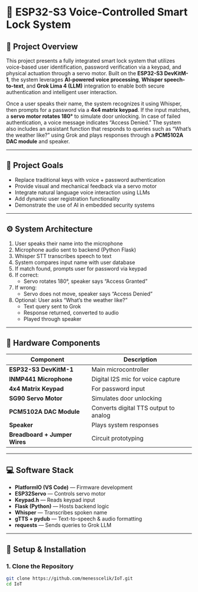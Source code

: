 # 🔐 ESP32-S3 Voice-Controlled Smart Lock System

## 📌 Project Overview

This project presents a fully integrated smart lock system that utilizes voice-based user identification, password verification via a keypad, and physical actuation through a servo motor. Built on the **ESP32-S3 DevKitM-1**, the system leverages **AI-powered voice processing**, **Whisper speech-to-text**, and **Grok Lima 4 (LLM)** integration to enable both secure authentication and intelligent user interaction.

Once a user speaks their name, the system recognizes it using Whisper, then prompts for a password via a **4x4 matrix keypad**. If the input matches, a **servo motor rotates 180°** to simulate door unlocking. In case of failed authentication, a voice message indicates “Access Denied.” The system also includes an assistant function that responds to queries such as “What’s the weather like?” using Grok and plays responses through a **PCM5102A DAC module** and speaker.

---

## 🎯 Project Goals

- Replace traditional keys with voice + password authentication
- Provide visual and mechanical feedback via a servo motor
- Integrate natural language voice interaction using LLMs
- Add dynamic user registration functionality
- Demonstrate the use of AI in embedded security systems

---

## ⚙️ System Architecture

1. User speaks their name into the microphone  
2. Microphone audio sent to backend (Python Flask)  
3. Whisper STT transcribes speech to text  
4. System compares input name with user database  
5. If match found, prompts user for password via keypad  
6. If correct:  
   - Servo rotates 180°, speaker says “Access Granted”  
7. If wrong:  
   - Servo does not move, speaker says “Access Denied”  
8. Optional: User asks “What’s the weather like?”  
   - Text query sent to Grok  
   - Response returned, converted to audio  
   - Played through speaker

---

## 🧰 Hardware Components

| Component | Description |
|----------|-------------|
| **ESP32-S3 DevKitM-1** | Main microcontroller |
| **INMP441 Microphone** | Digital I2S mic for voice capture |
| **4x4 Matrix Keypad** | For password input |
| **SG90 Servo Motor** | Simulates door unlocking |
| **PCM5102A DAC Module** | Converts digital TTS output to analog |
| **Speaker** | Plays system responses |
| **Breadboard + Jumper Wires** | Circuit prototyping |

---

## 💻 Software Stack

- **PlatformIO (VS Code)** — Firmware development
- **ESP32Servo** — Controls servo motor
- **Keypad.h** — Reads keypad input
- **Flask (Python)** — Hosts backend logic
- **Whisper** — Transcribes spoken name
- **gTTS + pydub** — Text-to-speech & audio formatting
- **requests** — Sends queries to Grok LLM

---

## 🚀 Setup & Installation

### 1. Clone the Repository

```bash
git clone https://github.com/menesscelik/IoT.git
cd IoT
